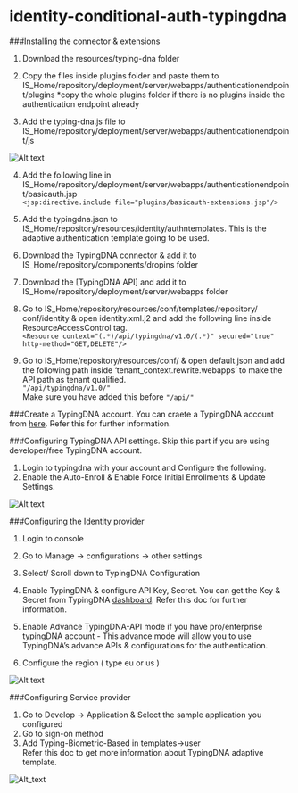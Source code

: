 # identity-conditional-auth-typingdna

###Installing the connector & extensions

   1. Download the resources/typing-dna folder
        
   2. Copy the files inside plugins folder and paste them to IS_Home/repository/deployment/server/webapps/authenticationendpoint/plugins
      *copy the whole plugins folder if there is no plugins inside the authentication endpoint already
         
   3. Add the typing-dna.js file to IS_Home/repository/deployment/server/webapps/authenticationendpoint/js

 ![Alt text](images/screen-shot-1.png?raw=true)
   
   4. Add the following line in IS_Home/repository/deployment/server/webapps/authenticationendpoint/basicauth.jsp  
         ```<jsp:directive.include file="plugins/basicauth-extensions.jsp"/>```
    
   5. Add the typingdna.json to IS_Home/repository/resources/identity/authntemplates. This is the adaptive 
      authentication template going to be used.
     
   6. Download the TypingDNA connector & add it to IS_Home/repository/components/dropins folder

   7. Download the [TypingDNA API] and add it to IS_Home/repository/deployment/server/webapps folder  
    
   8. Go to IS_Home/repository/resources/conf/templates/repository/
      conf/identity & open identity.xml.j2 and add the following line inside ResourceAccessControl tag.    
          ```<Resource context="(.*)/api/typingdna/v1.0/(.*)" secured="true" http-method="GET,DELETE"/>```
      
   9. Go to IS_Home/repository/resources/conf/ & open default.json and
      add the following path inside ‘tenant_context.rewrite.webapps’ to make the API path as tenant qualified.  
          ```"/api/typingdna/v1.0/"```  
      Make sure you have added this before `"/api/"`
  
  
###Create a TypingDNA account.
You can craete a TypingDNA account from [here](https://www.typingdna.com/clients/signup). 
Refer this for further information.
  
  
###Configuring TypingDNA API settings.
Skip this part if you are using developer/free TypingDNA account.

   1. Login to typingdna with your account and Configure the following.   
   2. Enable the Auto-Enroll & Enable Force Initial Enrollments & Update Settings.  

 ![Alt text](images/screen-shot-2.png?raw=true)

###Configuring the Identity provider

  1. Login to console
  2. Go to Manage -> configurations -> other settings
  3. Select/ Scroll down to TypingDNA Configuration
  4. Enable TypingDNA & configure API Key, Secret. You can get the Key & Secret from TypingDNA 
     [dashboard](https://www.typingdna.com/clients/).
     Refer this doc for further information.
  5. Enable Advance TypingDNA-API mode if you have pro/enterprise typingDNA account - This advance mode will allow you 
     to use TypingDNA’s advance APIs & configurations for the authentication.

  6. Configure the region ( type eu or us )

 ![Alt text](images/screen-shot-3.png?raw=true)

###Configuring Service provider
  
  1. Go to Develop -> Application & Select the sample application you configured
  2. Go to sign-on method
  3. Add Typing-Biometric-Based in templates->user  
Refer this doc to get more information about TypingDNA adaptive template.
   
 ![Alt_text](images/screen-shot-4.png?raw=true)

